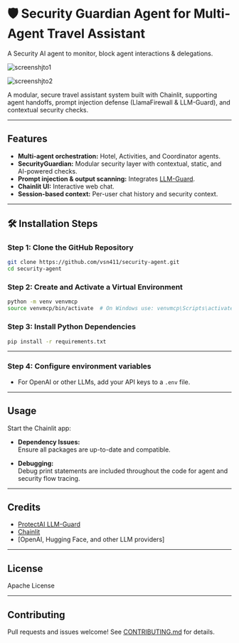 # 🛡️ Security Guardian Agent for Multi-Agent Travel Assistant

A Security AI agent to monitor, block agent interactions &amp; delegations. 

![screenshjto1](https://github.com/user-attachments/assets/078cff64-7efc-4be8-b3a9-e527a01fdd08)



![screenshjto2](https://github.com/user-attachments/assets/0fb9fb6f-9e64-4006-949f-6bfaa2f77163)




A modular, secure travel assistant system built with Chainlit, supporting agent handoffs, prompt injection defense (LlamaFirewall & LLM-Guard), and contextual security checks.

---

## Features

- **Multi-agent orchestration:** Hotel, Activities, and Coordinator agents.
- **SecurityGuardian:** Modular security layer with contextual, static, and AI-powered checks.
- **Prompt injection & output scanning:** Integrates [LLM-Guard](https://github.com/protectai/llm-guard).
- **Chainlit UI:** Interactive web chat.
- **Session-based context:** Per-user chat history and security context.

---


## 🛠️ Installation Steps

### Step 1: Clone the GitHub Repository

```bash
git clone https://github.com/vsn411/security-agent.git
cd security-agent
```

### Step 2: Create and Activate a Virtual Environment

```bash
python -m venv venvmcp
source venvmcp/bin/activate  # On Windows use: venvmcp\Scripts\activate
```

### Step 3: Install Python Dependencies

```bash
pip install -r requirements.txt
```

---

### Step 4: Configure environment variables
- For OpenAI or other LLMs, add your API keys to a `.env` file.

---

## Usage

Start the Chainlit app:

- **Dependency Issues:**  
  Ensure all packages are up-to-date and compatible.

- **Debugging:**  
  Debug print statements are included throughout the code for agent and security flow tracing.

---

## Credits

- [ProtectAI LLM-Guard](https://github.com/protectai/llm-guard)
- [Chainlit](https://www.chainlit.io/)
- [OpenAI, Hugging Face, and other LLM providers]

---

## License

Apache License 

---

## Contributing
Pull requests and issues welcome! See [CONTRIBUTING.md](CONTRIBUTING.md) for details.


